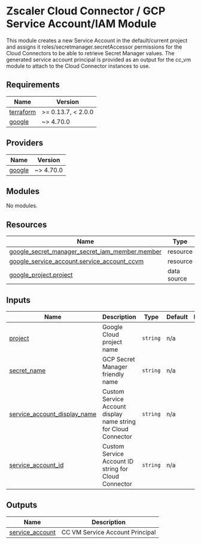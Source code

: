 # Zscaler Cloud Connector / GCP Service Account/IAM Module

This module creates a new Service Account in the default/current project and assigns it roles/secretmanager.secretAccessor permissions for the Cloud Connectors to be able to retrieve Secret Manager values. The generated service account principal is provided as an output for the cc_vm module to attach to the Cloud Connector instances to use.


<!-- BEGINNING OF PRE-COMMIT-TERRAFORM DOCS HOOK -->
## Requirements

| Name | Version |
|------|---------|
| <a name="requirement_terraform"></a> [terraform](#requirement\_terraform) | >= 0.13.7, < 2.0.0 |
| <a name="requirement_google"></a> [google](#requirement\_google) | ~> 4.70.0 |

## Providers

| Name | Version |
|------|---------|
| <a name="provider_google"></a> [google](#provider\_google) | ~> 4.70.0 |

## Modules

No modules.

## Resources

| Name | Type |
|------|------|
| [google_secret_manager_secret_iam_member.member](https://registry.terraform.io/providers/hashicorp/google/latest/docs/resources/secret_manager_secret_iam_member) | resource |
| [google_service_account.service_account_ccvm](https://registry.terraform.io/providers/hashicorp/google/latest/docs/resources/service_account) | resource |
| [google_project.project](https://registry.terraform.io/providers/hashicorp/google/latest/docs/data-sources/project) | data source |

## Inputs

| Name | Description | Type | Default | Required |
|------|-------------|------|---------|:--------:|
| <a name="input_project"></a> [project](#input\_project) | Google Cloud project name | `string` | n/a | yes |
| <a name="input_secret_name"></a> [secret\_name](#input\_secret\_name) | GCP Secret Manager friendly name | `string` | n/a | yes |
| <a name="input_service_account_display_name"></a> [service\_account\_display\_name](#input\_service\_account\_display\_name) | Custom Service Account display name string for Cloud Connector | `string` | n/a | yes |
| <a name="input_service_account_id"></a> [service\_account\_id](#input\_service\_account\_id) | Custom Service Account ID string for Cloud Connector | `string` | n/a | yes |

## Outputs

| Name | Description |
|------|-------------|
| <a name="output_service_account"></a> [service\_account](#output\_service\_account) | CC VM Service Account Principal |
<!-- END OF PRE-COMMIT-TERRAFORM DOCS HOOK -->
